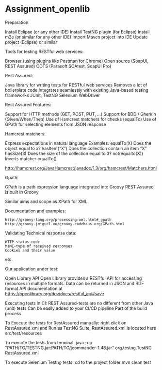 # Assignment_openlib
Preparation:

  Install Eclipse (or any other IDE)
  Install TestNG plugin (for Eclipse)
  Install m2e (or similar for any other IDE)
  Import Maven project into IDE
  Update project (Eclipse) or similar


Tools for testing RESTful web services:

  Browser (using plugins like Postman for Chrome)
  Open source (SoapUI, REST Assured)
  COTS (Parasoft SOAtest, SoapUI Pro)
 
 Rest Assured:
 
  Java library for writing tests for RESTful web services
  Removes a lot of boilerplate code
  Integrates seamlessly with existing Java-based testing frameworks
    JUnit, TestNG
    Selenium WebDriver
    
Rest Assured Features:

  Support for HTTP methods (GET, POST, PUT, …)
  Support for BDD / Gherkin (Given/When/Then)
  Use of Hamcrest matchers for checks (equalTo)
  Use of GPath for selecting elements from JSON response
 
Hamcrest matchers:
 
   Express expectations in natural language
Examples:
 equalTo(X)      Does the object equal to x?
 hasItem(“X”)    Does the collection contain an item “X”
 hasSize(3)      Does the size of the collection equal to 3?
 not(equalto(X)) Inverts matcher equalTo()

http://hamcrest.org/JavaHamcrest/javadoc/1.3/org/hamcrest/Matchers.html

Gpath:

  GPath is a path expression language integrated into Groovy 
  REST Assured is built in Groovy

  Similar aims and scope as XPath for XML

  Documentation and examples:
  
    http://groovy-lang.org/processing-xml.html#_gpath
    http://groovy.jmiguel.eu/groovy.codehaus.org/GPath.html

Validating Technical response data:

    HTTP status code
    MIME-type of received responses
    Cookies and their value
etc.

Our application under test:

   Open Library API
   Open Library provides a RESTful API for accessing resources in multiple formats.
   Data can be returned in JSON and RDF format
   API documentation at https://openlibrary.org/dev/docs/restful_api#save
  
Executing tests in CI:
    REST Assured-tests are no different from other Java (unit) tests
    Can be easily added to your CI/CD pipeline
    Part of the build process
   

To Execute the tests for RestAssured manually:
   right click on RestAssured.xml and Run as TestNG Suite,  RestAssured.xml is located here src/test/resources

To execute the tests from terminal: 
   java -cp "PATH/TO/TESTNG.jar:PATH/TO/jcommander-1.48.jar" org.testng.TestNG RestAssured.xml
   
To execute Selenium Testng tests:
   cd to the project folder
   mvn clean test
 

  







